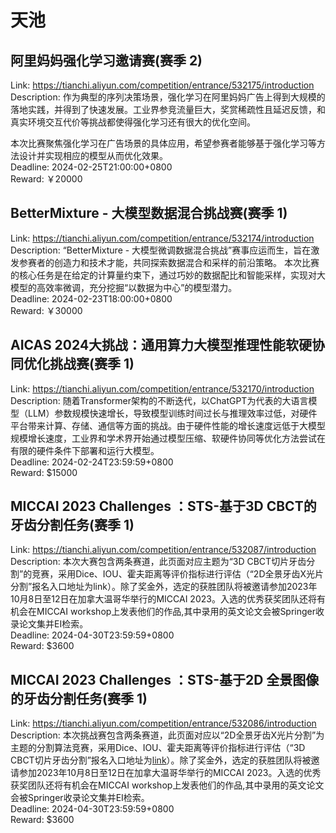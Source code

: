 # 天池



## 阿里妈妈强化学习邀请赛(赛季 2)

Link: https://tianchi.aliyun.com/competition/entrance/532175/introduction  
Description: 作为典型的序列决策场景，强化学习在阿里妈妈广告上得到大规模的落地实践，并得到了快速发展。工业界参竞流量巨大，奖赏稀疏性且延迟反馈，和真实环境交互代价等挑战都使得强化学习还有很大的优化空间。

本次比赛聚焦强化学习在广告场景的具体应用，希望参赛者能够基于强化学习等方法设计并实现相应的模型从而优化效果。  
Deadline: 2024-02-25T21:00:00+0800  
Reward: ￥20000  


## BetterMixture - 大模型数据混合挑战赛(赛季 1)

Link: https://tianchi.aliyun.com/competition/entrance/532174/introduction  
Description: “BetterMixture - 大模型微调数据混合挑战”赛事应运而生，旨在激发参赛者的创造力和技术才能，共同探索数据混合和采样的前沿策略。 本次比赛的核心任务是在给定的计算量约束下，通过巧妙的数据配比和智能采样，实现对大模型的高效率微调，充分挖掘“以数据为中心”的模型潜力。  
Deadline: 2024-02-23T18:00:00+0800  
Reward: ￥30000  


## AICAS 2024大挑战：通用算力大模型推理性能软硬协同优化挑战赛(赛季 1)

Link: https://tianchi.aliyun.com/competition/entrance/532170/introduction  
Description: 随着Transformer架构的不断迭代，以ChatGPT为代表的大语言模型（LLM）参数规模快速增长，导致模型训练时间过长与推理效率过低，对硬件平台带来计算、存储、通信等方面的挑战。由于硬件性能的增长速度远低于大模型规模增长速度，工业界和学术界开始通过模型压缩、软硬件协同等优化方法尝试在有限的硬件条件下部署和运行大模型。  
Deadline: 2024-02-24T23:59:59+0800  
Reward: $15000  


## MICCAI 2023 Challenges ：STS-基于3D CBCT的牙齿分割任务(赛季 1)

Link: https://tianchi.aliyun.com/competition/entrance/532087/introduction  
Description: 本次大赛包含两条赛道，此页面对应主题为“3D CBCT切片牙齿分割”的竞赛，采用Dice、IOU、霍夫距离等评价指标进行评估（“2D全景牙齿X光片分割”报名入口地址为link）。除了奖金外，选定的获胜团队将被邀请参加2023年10月8日至12日在加拿大温哥华举行的MICCAI 2023。入选的优秀获奖团队还将有机会在MICCAI workshop上发表他们的作品,其中录用的英文论文会被Springer收录论文集并EI检索。  
Deadline: 2024-04-30T23:59:59+0800  
Reward: $3600  


## MICCAI 2023 Challenges ：STS-基于2D 全景图像的牙齿分割任务(赛季 1)

Link: https://tianchi.aliyun.com/competition/entrance/532086/introduction  
Description: 本次挑战赛包含两条赛道，此页面对应以“2D全景牙齿X光片分割”为主题的分割算法竞赛，采用Dice、IOU、霍夫距离等评价指标进行评估（“3D CBCT切片牙齿分割”报名入口地址为[link]()）。除了奖金外，选定的获胜团队将被邀请参加2023年10月8日至12日在加拿大温哥华举行的MICCAI 2023。入选的优秀获奖团队还将有机会在MICCAI workshop上发表他们的作品,其中录用的英文论文会被Springer收录论文集并EI检索。  
Deadline: 2024-04-30T23:59:59+0800  
Reward: $3600  

